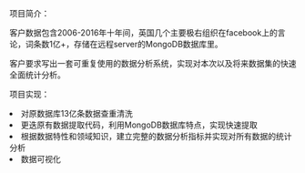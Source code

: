 项目简介：

客户数据包含2006-2016年十年间，英国几个主要极右组织在facebook上的言论，词条数1亿+，存储在远程server的MongoDB数据库里。

客户要求写出一套可重复使用的数据分析系统，实现对本次以及将来数据集的快速全面统计分析。

项目实现：</br>
<li> 对原数据库13亿条数据查重清洗 </li>
<li> 更迭原有数据提取代码，利用MongoDB数据库特点，实现快速提取 </li>
<li> 根据数据特性和领域知识，建立完整的数据分析指标并实现对所有数据的统计分析 </li>
<li> 数据可视化 </li>
